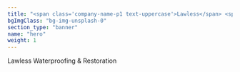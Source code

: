 ```yaml
---
title: "<span class='company-name-p1 text-uppercase'>Lawless</span> <span class='company-name-p2'>Restoration & Waterproofing</span>"
bgImgClass: "bg-img-unsplash-0"
section_type: "banner"
name: "hero"
weight: 1
---
```


<span class='company-name text-uppercase'>Lawless</span> Waterproofing & Restoration
